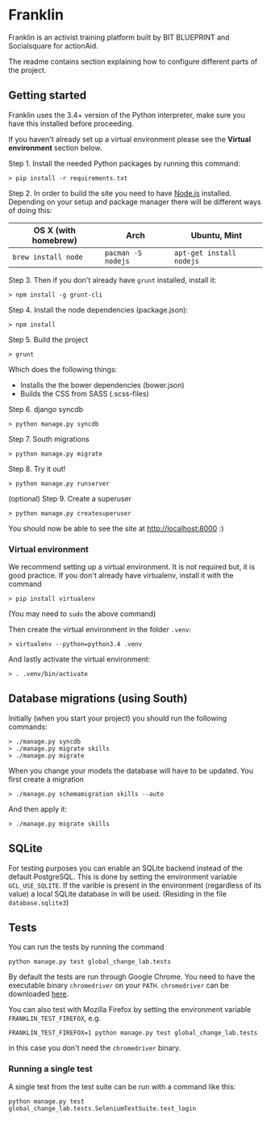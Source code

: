 Franklin
=================
Franklin is an activist training platform built by BIT BLUEPRINT and
Socialsquare for actionAid.

The readme contains section explaining how to configure different parts of the
project.

Getting started
---------------

Franklin uses the 3.4+ version of the Python interpreter, make sure you have this installed before proceeding.

If you haven't already set up a virtual environment please see the
**Virtual environment** section below.

Step 1. Install the needed Python packages by running this command:

    > pip install -r requirements.txt

Step 2. In order to build the site you need to have
[Node.js](http://nodejs.org/) installed. Depending on your setup and package
manager there will be different ways of doing this:

| OS X (with homebrew) | Arch               | Ubuntu, Mint             |
| -------------------- | ------------------ | ------------------------ |
| `brew install node`  | `pacman -S nodejs` | `apt-get install nodejs` |

Step 3. Then if you don't already have `grunt` installed, install it:

    > npm install -g grunt-cli

Step 4. Install the node dependencies (package.json):

    > npm install

Step 5. Build the project

    > grunt

Which does the following things:

* Installs the the bower dependencies (bower.json)
* Builds the CSS from SASS (.scss-files)

Step 6. django syncdb

    > python manage.py syncdb

Step 7. South migrations

    > python manage.py migrate

Step 8. Try it out!

    > python manage.py runserver
    
(optional) Step 9. Create a superuser

    > python manage.py createsuperuser

You should now be able to see the site at <http://localhost:8000> :)

### Virtual environment
We recommend setting up a virtual environment. It is not required but, it is
good practice.
If you don't already have virtualenv, install it with the command

    > pip install virtualenv

(You may need to `sudo` the above command)

Then create the virtual environment in the folder `.venv`:

    > virtualenv --python=python3.4 .venv

And lastly activate the virtual environment:

    > . .venv/bin/activate


Database migrations (using South)
---------------------------------
Initially (when you start your project) you should run the following commands:

    > ./manage.py syncdb
    > ./manage.py migrate skills
    > ./manage.py migrate

When you change your models the database will have to be updated.
You first create a migration

    > ./manage.py schemamigration skills --auto

And then apply it:

    > ./manage.py migrate skills

SQLite
------
For testing purposes you can enable an SQLite backend instead of the default
PostgreSQL. This is done by setting the environment variable `GCL_USE_SQLITE`.
If the varible is present in the environment (regardless of its value) a local
SQLite database in will be used. (Residing in the file `database.sqlite3`)

Tests
-----
You can run the tests by running the command

    python manage.py test global_change_lab.tests

By default the tests are run through Google Chrome.
You need to have the executable binary `chromedriver` on your `PATH`.
`chromedriver` can be downloaded [here](https://code.google.com/p/selenium/wiki/ChromeDriver).

You can also test with Mozilla Firefox by setting the environment variable
`FRANKLIN_TEST_FIREFOX`, e.g.

    FRANKLIN_TEST_FIREFOX=1 python manage.py test global_change_lab.tests

in this case you don't need the `chromedriver` binary.

### Running a single test
A single test from the test suite can be run with a command like this:

    python manage.py test global_change_lab.tests.SeleniumTestSuite.test_login
